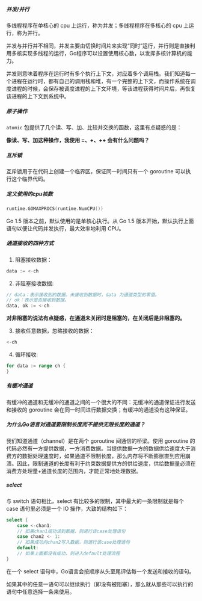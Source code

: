 ##### 并发/并行

多线程程序在单核心的 cpu 上运行，称为并发；多线程程序在多核心的 cpu 上运行，称为并行。

并发与并行并不相同，并发主要由切换时间片来实现“同时”运行，并行则是直接利用多核实现多线程的运行，Go程序可以设置使用核心数，以发挥多核计算机的能力。

并发则意味着程序在运行时有多个执行上下文，对应着多个调用栈。我们知道每一个进程在运行时，都有自己的调用栈和堆，有一个完整的上下文，而操作系统在调度进程的时候，会保存被调度进程的上下文环境，等该进程获得时间片后，再恢复该进程的上下文到系统中。

##### 原子操作

`atomic` 包提供了几个读、写、加、比较并交换的函数，这里有点疑惑的是：

**像读、写、加这种操作，我使用 =、+、++ 会有什么问题吗？**

##### 互斥锁

互斥锁用于在代码上创建一个临界区，保证同一时间只有一个 goroutine 可以执行这个临界代码。

##### 定义使用的cpu核数

```go
runtime.GOMAXPROCS(runtime.NumCPU())
```

Go 1.5 版本之前，默认使用的是单核心执行。从 Go 1.5 版本开始，默认执行上面语句以便让代码并发执行，最大效率地利用 CPU。

##### 通道接收的四种方式

1) 阻塞接收数据：

```go
data := <-ch
```

2) 非阻塞接收数据:

```go
// data：表示接收到的数据。未接收到数据时，data 为通道类型的零值。
// ok：表示是否接收到数据。
data, ok := <-ch
```

**对非阻塞的说法有点疑惑，在通道未关闭时是阻塞的，在关闭后是非阻塞的。**

3) 接收任意数据，忽略接收的数据：

```go
<-ch
```

4) 循环接收:

```go
for data := range ch {
}
```

##### 有缓冲通道

有缓冲的通道和无缓冲的通道之间的一个很大的不同：无缓冲的通道保证进行发送和接收的 goroutine 会在同一时间进行数据交换；有缓冲的通道没有这种保证。

##### 为什么Go语言对通道要限制长度而不提供无限长度的通道？

我们知道通道（channel）是在两个 goroutine 间通信的桥梁。使用 goroutine 的代码必然有一方提供数据，一方消费数据。当提供数据一方的数据供给速度大于消费方的数据处理速度时，如果通道不限制长度，那么内存将不断膨胀直到应用崩溃。因此，限制通道的长度有利于约束数据提供方的供给速度，供给数据量必须在消费方处理量+通道长度的范围内，才能正常地处理数据。

##### select

与 switch 语句相比，select 有比较多的限制，其中最大的一条限制就是每个 case 语句里必须是一个 IO 操作，大致的结构如下：

```go
select {
    case <-chan1:
    // 如果chan1成功读到数据，则进行该case处理语句
    case chan2 <- 1:
    // 如果成功向chan2写入数据，则进行该case处理语句
    default:
    // 如果上面都没有成功，则进入default处理流程
}
```

在一个 select 语句中，Go语言会按顺序从头至尾评估每一个发送和接收的语句。

如果其中的任意一语句可以继续执行（即没有被阻塞），那么就从那些可以执行的语句中任意选择一条来使用。

